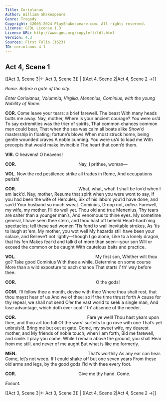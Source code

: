 ```yaml
---
Title: Coriolanus
Author: William Shakespeare
Genre: Tragedy
Copyright: ©2005-2024 PlayShakespeare.com. All rights reserved.
License: GFDL License 1.3
License URL: http://www.gnu.org/copyleft/fdl.html
Version: 4.3
Sources: First Folio (1623)
ID: coriolanus-4-1
---
```


## Act 4, Scene 1
[[Act 3, Scene 3|← Act 3, Scene 3]] | [[Act 4, Scene 2|Act 4, Scene 2 →]]

*Rome. Before a gate of the city.*

*Enter Coriolanus, Volumnia, Virgilia, Menenius, Cominius, with the young Nobility of Rome.*

**COR.**
Come leave your tears: a brief farewell. The beast
With many heads butts me away. Nay, mother,
Where is your ancient courage? You were us’d
To say extremities was the trier of spirits,
That common chances common men could bear,
That when the sea was calm all boats alike
Show’d mastership in floating; fortune’s blows
When most struck home, being gentle wounded craves
A noble cunning. You were us’d to load me
With precepts that would make invincible
The heart that conn’d them.

**VIR.**
O heavens! O heavens!

**COR.**
              Nay, I prithee, woman⁠—

**VOL.**
Now the red pestilence strike all trades in Rome,
And occupations perish!

**COR.**
              What, what, what!
I shall be lov’d when I am lack’d. Nay, mother,
Resume that spirit when you were wont to say,
If you had been the wife of Hercules,
Six of his labors you’ld have done, and sav’d
Your husband so much sweat. Cominius,
Droop not, *adieu*. Farewell, my wife, my mother,
I’ll do well yet. Thou old and true Menenius,
Thy tears are salter than a younger man’s,
And venomous to thine eyes. My sometime general,
I have seen thee stern, and thou hast oft beheld
Heart-hard’ning spectacles; tell these sad women
’Tis fond to wail inevitable strokes,
As ’tis to laugh at ’em. My mother, you wot well
My hazards still have been your solace, and
Believe’t not lightly—though I go alone,
Like to a lonely dragon, that his fen
Makes fear’d and talk’d of more than seen—your son
Will or exceed the common or be caught
With cautelous baits and practice.

**VOL.**
                  My first son,
Whither wilt thou go? Take good Cominius
With thee a while. Determine on some course
More than a wild exposture to each chance
That starts i’ th’ way before thee.

**COR.**
                  O the gods!

**COM.**
I’ll follow thee a month, devise with thee
Where thou shalt rest, that thou mayst hear of us
And we of thee; so if the time thrust forth
A cause for thy repeal, we shall not send
O’er the vast world to seek a single man,
And lose advantage, which doth ever cool
I’ th’ absence of the needer.

**COR.**
                Fare ye well!
Thou hast years upon thee, and thou art too full
Of the wars’ surfeits to go rove with one
That’s yet unbruis’d. Bring me but out at gate.
Come, my sweet wife, my dearest mother, and
My friends of noble touch; when I am forth,
Bid me farewell, and smile. I pray you come.
While I remain above the ground, you shall
Hear from me still, and never of me aught
But what is like me formerly.

**MEN.**
                That’s worthily
As any ear can hear. Come, let’s not weep.
If I could shake off but one seven years
From these old arms and legs, by the good gods
I’ld with thee every foot.

**COR.**
              Give me thy hand.
Come.

*Exeunt.*

[[Act 3, Scene 3|← Act 3, Scene 3]] | [[Act 4, Scene 2|Act 4, Scene 2 →]]